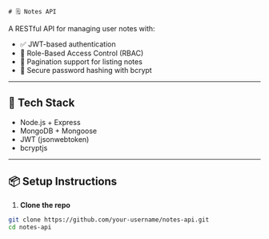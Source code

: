     # 🗒️ Notes API

A RESTful API for managing user notes with:

- ✅ JWT-based authentication
- 👥 Role-Based Access Control (RBAC)
- 📄 Pagination support for listing notes
- 🔐 Secure password hashing with bcrypt

---

## 🚀 Tech Stack

- Node.js + Express
- MongoDB + Mongoose
- JWT (jsonwebtoken)
- bcryptjs

---

## 📦 Setup Instructions

1. **Clone the repo**

```bash
git clone https://github.com/your-username/notes-api.git
cd notes-api
